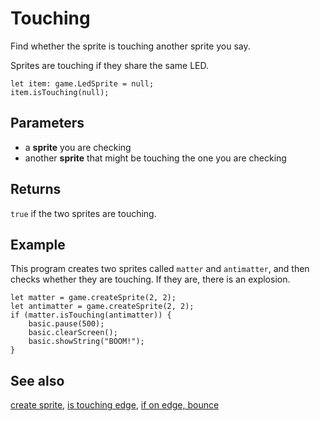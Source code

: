 # Touching

Find whether the sprite is touching another sprite you say.

Sprites are touching if they share the same LED.

```sig
let item: game.LedSprite = null;
item.isTouching(null);
```

## Parameters

* a **sprite** you are checking
* another **sprite** that might be touching the one you are checking

## Returns

`true` if the two sprites are touching.

## Example

This program creates two sprites called ``matter`` and ``antimatter``,
and then checks whether they are touching.  If they are, there is an
explosion.

```blocks
let matter = game.createSprite(2, 2);
let antimatter = game.createSprite(2, 2);
if (matter.isTouching(antimatter)) {
    basic.pause(500);
    basic.clearScreen();
    basic.showString("BOOM!");
}
```

## See also

[create sprite](/makecode-blockeditor/reference/game/create-sprite),
[is touching edge](/makecode-blockeditor/reference/game/is-touching-edge),
[if on edge, bounce](/makecode-blockeditor/reference/game/if-on-edge-bounce)
